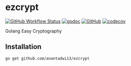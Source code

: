 # ezcrypt

[![GitHub Workflow Status](https://img.shields.io/github/workflow/status/anantadwi13/ezcrypt/Test%20and%20coverage)](https://github.com/anantadwi13/ezcrypt/actions)
[![godoc](http://img.shields.io/badge/go-documentation-blue.svg?style=flat)](https://pkg.go.dev/github.com/anantadwi13/ezcrypt)
[![GitHub](https://img.shields.io/github/license/anantadwi13/ezcrypt)](https://raw.githubusercontent.com/anantadwi13/ezcrypt/master/LICENSE)
[![codecov](https://codecov.io/gh/anantadwi13/ezcrypt/branch/master/graph/badge.svg?token=HI4E4H5F3S)](https://codecov.io/gh/anantadwi13/ezcrypt)


Golang Easy Cryptography

## Installation
```shell
go get github.com/anantadwi13/ezcrypt
```